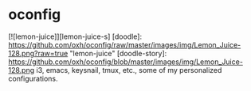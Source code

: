 # oconfig
[![lemon-juice]][lemon-juice-s]
[doodle]: https://github.com/oxh/oconfig/raw/master/images/img/Lemon_Juice-128.png?raw=true "lemon-juice"
[doodle-story]: https://github.com/oxh/oconfig/blob/master/images/img/Lemon_Juice-128.png
i3, emacs, keysnail, tmux, etc., some of my personalized configurations. 
